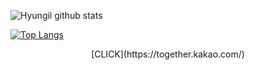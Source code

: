 ![Hyungil github stats](https://github-readme-stats.vercel.app/api?username=Hyung1Jung&show_icons=true&hide_border=true)


[![Top Langs](https://github-readme-stats.vercel.app/api/top-langs/?username=Hyung1Jung&layout=compact&hide_border=true)](https://github.com/anuraghazra/github-readme-stats)       
<center>[CLICK](https://together.kakao.com/)</center>


<!--
**Hyung1Jung/Hyung1Jung** is a ✨ _special_ ✨ repository because its `README.md` (this file) appears on your GitHub profile.

Here are some ideas to get you started:

- 🔭 I’m currently working on ...
- 🌱 I’m currently learning ...
- 👯 I’m looking to collaborate on ...
- 🤔 I’m looking for help with ...
- 💬 Ask me about ...
- 📫 How to reach me: ...
- 😄 Pronouns: ...
- ⚡ Fun fact: ...
-->

